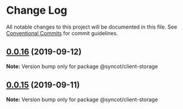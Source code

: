 # Change Log

All notable changes to this project will be documented in this file.
See [Conventional Commits](https://conventionalcommits.org) for commit guidelines.

## [0.0.16](https://github.com/SyncOT/SyncOT/compare/@syncot/client-storage@0.0.15...@syncot/client-storage@0.0.16) (2019-09-12)

**Note:** Version bump only for package @syncot/client-storage





## [0.0.15](https://github.com/SyncOT/SyncOT/compare/@syncot/client-storage@0.0.14...@syncot/client-storage@0.0.15) (2019-09-11)

**Note:** Version bump only for package @syncot/client-storage
